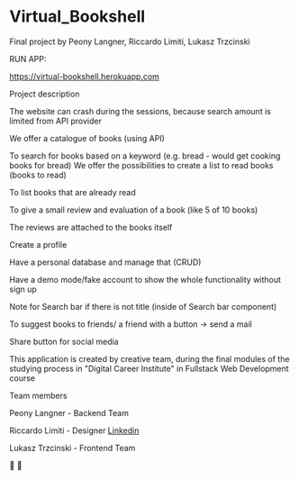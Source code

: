 # Virtual_Bookshell
Final project by Peony Langner, Riccardo Limiti, Lukasz Trzcinski 

RUN APP: 

https://virtual-bookshell.herokuapp.com

Project description

The website can crash during the sessions, because search amount is limited from API provider

We offer a catalogue of books (using API)

To search for books based on a keyword (e.g. bread - would get cooking books for bread)
We offer the possibilities to create a list to read books (books to read)

To list books that are already read

To give a small review and evaluation of a book (like 5 of 10 books)

The reviews are attached to the books itself

Create a profile

Have a personal database and manage that (CRUD)

Have a demo mode/fake account to show the whole functionality without sign up

Note for Search bar if there is not title (inside of Search bar component)

To suggest books to friends/ a friend with a button -> send a mail

Share button for social media


This application is created by creative team,
during the final modules of the studying process in
"Digital Career Institute" in Fullstack Web Development course

Team members

Peony Langner - Backend Team 

Riccardo Limiti - Designer [Linkedin](https://www.linkedin.com/in/riccardo-limiti-a81061226/)

Lukasz Trzcinski - Frontend Team 

🙌 🙏
